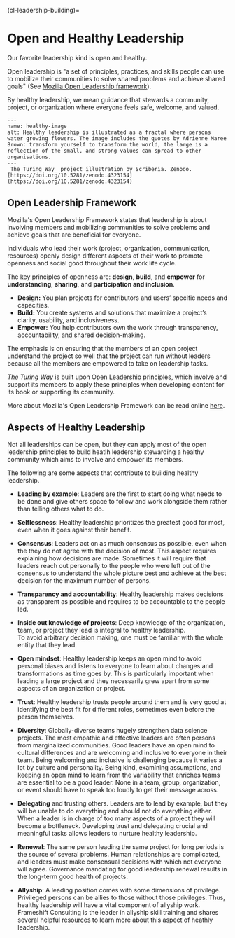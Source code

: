 (cl-leadership-building)=
# Open and Healthy Leadership

Our favorite leadership kind is open and healthy. 

Open leadership is "a set of principles, practices, and skills people can use to mobilize their communities to solve shared problems and achieve shared goals" (See [Mozilla Open Leadership framework](https://mozilla.github.io/open-leadership-framework/framework/#open-leadership-framework)).

By healthy leadership, we mean guidance that stewards a community, project, or organization where everyone feels safe, welcome, and valued.

```{figure} ../../figures/HealthyLeadership.jpg
---
name: healthy-image
alt: Healthy leadership is illustrated as a fractal where persons water growing flowers. The image includes the quotes by Adrienne Maree Brown: transform yourself to transform the world, the large is a reflection of the small, and strong values can spread to other organisations.
---
_The Turing Way_ project illustration by Scriberia. Zenodo. [https://doi.org/10.5281/zenodo.4323154](https://doi.org/10.5281/zenodo.4323154)
```

## Open Leadership Framework

Mozilla's Open Leadership Framework states that leadership is about involving members and mobilizing communities to solve problems and achieve goals that are beneficial for everyone. 

Individuals who lead their work (project, organization, communication, resources) openly design different aspects of their work to promote openness and social good throughout their work life cycle.

The key principles of openness are: **design**, **build**, and **empower** for **understanding**, **sharing**, and **participation and inclusion**.

-   **Design:** You plan projects for contributors and users’ specific needs and capacities.
-   **Build:** You create systems and solutions that maximize a project’s clarity, usability, and inclusiveness.
-   **Empower:** You help contributors own the work through transparency, accountability, and shared decision-making.

The emphasis is on ensuring that the members of an open project understand the project so well that the project can run without leaders because all the members are empowered to take on leadership tasks.

_The Turing Way_ is built upon Open Leadership principles, which involve and support its members to apply these principles when developing content for its book or supporting its community.

More about Mozilla's Open Leadership Framework can be read online [here](https://mozilla.github.io/open-leadership-framework/framework/#open-leadership-framework).

## Aspects of Healthy Leadership

Not all leaderships can be open, but they can apply most of the open leadership principles to build heatlh leadership stewarding a healthy community which aims to involve and empower its members.

The following are some aspects that contribute to building healthy leadership.

- **Leading by example**: Leaders are the first to start doing what needs to be done and give others space to follow and work alongside them rather than telling others what to do.

- **Selflessness**: Healthy leadership prioritizes the greatest good for most, even when it goes against their benefit.

- **Consensus**: Leaders act on as much consensus as possible, even when the they do not agree with the decision of most. 
This aspect requires explaining how decisions are made.
Sometimes it will require that leaders reach out personally to the people who were left out of the consensus to understand the whole picture best and achieve at the best decision for the maximum number of persons.

- **Transparency and accountability**: Healthy leadership makes decisions as transparent as possible and requires to be accountable to the people led.

- **Inside out knowledge of projects**: Deep knowledge of the organization, team, or project they lead is integral to healthy leadership.  
To avoid arbitrary decision making, one must be familiar with the whole entity that they lead. 

- **Open mindset**: Healthy leadership keeps an open mind to avoid personal biases and listens to everyone to learn about changes and transformations as time goes by. This is particularly important when leading a large project and they necessarily grew apart from some aspects of an organization or project.

- **Trust**: Healthy leadership trusts people around them and is very good at identifying the best fit for different roles, sometimes even before the person themselves.

- **Diversity**: Globally-diverse teams hugely strengthen data science projects. The most empathic and effective leaders are often persons from marginalized communities.
Good leaders have an open mind to cultural differences and are welcoming and inclusive to everyone in their team. Being welcoming and inclusive is challenging because it varies a lot by culture and personality. 
Being kind, examining assumptions, and keeping an open mind to learn from the variability that enriches teams are essential to be a good leader. 
None in a team, group, organization, or event should have to speak too loudly to get their message across. 

- **Delegating** and trusting others. 
Leaders are to lead by example, but they will be unable to do everything and should not do everything either. 
When a leader is in charge of too many aspects of a project they will become a bottleneck. 
Developing trust and delegating crucial and meaningful tasks allows leaders to nurture healthy leadership.

- **Renewal**: The same person leading the same project for long periods is the source of several problems. 
Human relationships are complicated, and leaders must make consensual decisions with which not everyone will agree. 
Governance mandating for good leadership renewal results in the long-term good health of projects.

- **Allyship**: A leading position comes with some dimensions of privilege. 
Privileged persons can be allies to those without those privileges. 
Thus, healthy leadership will have a vital component of allyship work. 
Frameshift Consulting is the leader in allyship skill training and shares several helpful [resources](https://frameshiftconsulting.com/resources/) to learn more about this aspect of heathly leadership.
